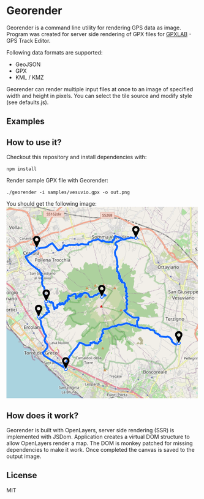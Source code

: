 # Georender

Georender is a command line utility for rendering GPS data as image.
Program was created for server side rendering of GPX files for [GPXLAB](https://gpxlab.net) - GPS Track Editor.

Following data formats are supported:
- GeoJSON
- GPX
- KML / KMZ

Georender can render multiple input files at once to an image of specified width and height in pixels.
You can select the tile source and modify style (see defaults.js).

## Examples

## How to use it?
Checkout this repository and install dependencies with:
~~~
npm install
~~~

Render sample GPX file with Georender:
~~~
./georender -i samples/vesuvio.gpx -o out.png
~~~

You should get the following image:
![](samples/vesuvio.png)

## How does it work?
Georender is built with OpenLayers, server side rendering (SSR) is implemented with JSDom.
Application creates a virtual DOM structure to allow OpenLayers render a map. The DOM is monkey patched for missing dependencies to make it work. Once completed the canvas is saved to the output image.

## License
MIT

